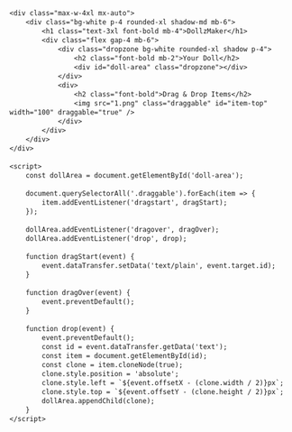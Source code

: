 <!-- DollzMaker - A Modern Static HTML Doll Maker Site with Drag-and-Drop -->
<!DOCTYPE html>
<html lang="en">
<head>
    <meta charset="UTF-8">
    <meta name="viewport" content="width=device-width, initial-scale=1.0">
    <title>DollzMaker</title>
    <link rel="stylesheet" href="https://cdn.jsdelivr.net/npm/tailwindcss@2.2.19/dist/tailwind.min.css">
    <style>
        body { font-family: Arial, sans-serif; }
        .draggable { cursor: grab; }
        .dropzone { width: 300px; height: 500px; border: 2px dashed #ddd; position: relative; }
        .item { position: absolute; }
    </style>
</head>
<body class="bg-gray-100 p-6">

    <div class="max-w-4xl mx-auto">
        <div class="bg-white p-4 rounded-xl shadow-md mb-6">
            <h1 class="text-3xl font-bold mb-4">DollzMaker</h1>
            <div class="flex gap-4 mb-6">
                <div class="dropzone bg-white rounded-xl shadow p-4">
                    <h2 class="font-bold mb-2">Your Doll</h2>
                    <div id="doll-area" class="dropzone"></div>
                </div>
                <div>
                    <h2 class="font-bold">Drag & Drop Items</h2>
                    <img src="1.png" class="draggable" id="item-top" width="100" draggable="true" />
                </div>
            </div>
        </div>
    </div>

    <script>
        const dollArea = document.getElementById('doll-area');

        document.querySelectorAll('.draggable').forEach(item => {
            item.addEventListener('dragstart', dragStart);
        });

        dollArea.addEventListener('dragover', dragOver);
        dollArea.addEventListener('drop', drop);

        function dragStart(event) {
            event.dataTransfer.setData('text/plain', event.target.id);
        }

        function dragOver(event) {
            event.preventDefault();
        }

        function drop(event) {
            event.preventDefault();
            const id = event.dataTransfer.getData('text');
            const item = document.getElementById(id);
            const clone = item.cloneNode(true);
            clone.style.position = 'absolute';
            clone.style.left = `${event.offsetX - (clone.width / 2)}px`;
            clone.style.top = `${event.offsetY - (clone.height / 2)}px`;
            dollArea.appendChild(clone);
        }
    </script>

</body>
</html>
